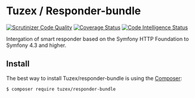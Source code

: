 # Tuzex / Responder-bundle
[![Scrutinizer Code Quality](https://scrutinizer-ci.com/g/Tuzex/responder-bundle/badges/quality-score.png?b=master)](https://scrutinizer-ci.com/g/Tuzex/responder-bundle/?branch=master)
[![Coverage Status](https://coveralls.io/repos/github/Tuzex/responder-bundle/badge.svg?branch=master)](https://coveralls.io/github/Tuzex/responder-bundle?branch=master)
[![Code Intelligence Status](https://scrutinizer-ci.com/g/Tuzex/responder-bundle/badges/code-intelligence.svg?b=master)](https://scrutinizer-ci.com/code-intelligence)

Intergation of smart responder based on the Symfony HTTP Foundation to Symfony 4.3 and higher.

Install
-------

The best way to install Tuzex/responder-bundle is using the [Composer](http://getcomposer.org/):

```sh
$ composer require tuzex/responder-bundle
```
